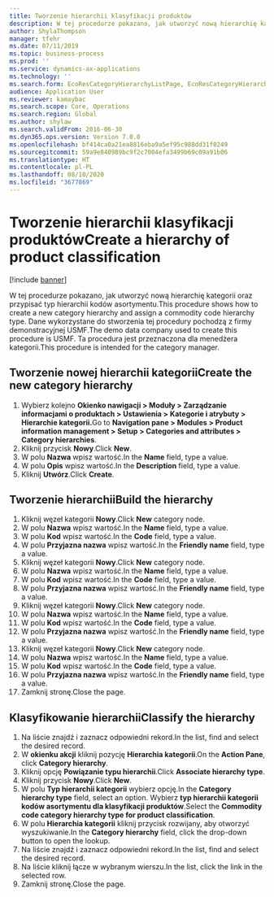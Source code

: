 ```yaml
---
title: Tworzenie hierarchii klasyfikacji produktów
description: W tej procedurze pokazano, jak utworzyć nową hierarchię kategorii oraz przypisać typ hierarchii kodów asortymentu.
author: ShylaThompson
manager: tfehr
ms.date: 07/11/2019
ms.topic: business-process
ms.prod: ''
ms.service: dynamics-ax-applications
ms.technology: ''
ms.search.form: EcoResCategoryHierarchyListPage, EcoResCategoryHierarchyCreate, EcoResCategory, EcoResCategoryHierarchyRole, EcoResProductCategory, EcoResCategorySearchList, EcoResCategoryHierarchyFactbox, EcoResCategoryFriendlyName, EcoResCategoryAddProduct
audience: Application User
ms.reviewer: kamaybac
ms.search.scope: Core, Operations
ms.search.region: Global
ms.author: shylaw
ms.search.validFrom: 2016-06-30
ms.dyn365.ops.version: Version 7.0.0
ms.openlocfilehash: bf414ca0a21ea8816eba9a5ef95c988dd31f0249
ms.sourcegitcommit: 59a9e840989bc9f2c7004efa3499b69c09a91b06
ms.translationtype: HT
ms.contentlocale: pl-PL
ms.lasthandoff: 08/10/2020
ms.locfileid: "3677869"
---
```

# <a name="create-a-hierarchy-of-product-classification"></a><span data-ttu-id="9eea9-103">Tworzenie hierarchii klasyfikacji produktów</span><span class="sxs-lookup"><span data-stu-id="9eea9-103">Create a hierarchy of product classification</span></span>

[!include [banner](../../includes/banner.md)]

<span data-ttu-id="9eea9-104">W tej procedurze pokazano, jak utworzyć nową hierarchię kategorii oraz przypisać typ hierarchii kodów asortymentu.</span><span class="sxs-lookup"><span data-stu-id="9eea9-104">This procedure shows how to create a new category hierarchy and assign a commodity code hierarchy type.</span></span> <span data-ttu-id="9eea9-105">Dane wykorzystane do stworzenia tej procedury pochodzą z firmy demonstracyjnej USMF.</span><span class="sxs-lookup"><span data-stu-id="9eea9-105">The demo data company used to create this procedure is USMF.</span></span> <span data-ttu-id="9eea9-106">Ta procedura jest przeznaczona dla menedżera kategorii.</span><span class="sxs-lookup"><span data-stu-id="9eea9-106">This procedure is intended for the category manager.</span></span>


## <a name="create-the-new-category-hierarchy"></a><span data-ttu-id="9eea9-107">Tworzenie nowej hierarchii kategorii</span><span class="sxs-lookup"><span data-stu-id="9eea9-107">Create the new category hierarchy</span></span>
1. <span data-ttu-id="9eea9-108">Wybierz kolejno **Okienko nawigacji > Moduły > Zarządzanie informacjami o produktach > Ustawienia > Kategorie i atrybuty > Hierarchie kategorii.**</span><span class="sxs-lookup"><span data-stu-id="9eea9-108">Go to **Navigation pane > Modules > Product information management > Setup > Categories and attributes > Category hierarchies**.</span></span>
2. <span data-ttu-id="9eea9-109">Kliknij przycisk **Nowy**.</span><span class="sxs-lookup"><span data-stu-id="9eea9-109">Click **New**.</span></span>
3. <span data-ttu-id="9eea9-110">W polu **Nazwa** wpisz wartość.</span><span class="sxs-lookup"><span data-stu-id="9eea9-110">In the **Name** field, type a value.</span></span>
4. <span data-ttu-id="9eea9-111">W polu **Opis** wpisz wartość.</span><span class="sxs-lookup"><span data-stu-id="9eea9-111">In the **Description** field, type a value.</span></span>
5. <span data-ttu-id="9eea9-112">Kliknij **Utwórz**.</span><span class="sxs-lookup"><span data-stu-id="9eea9-112">Click **Create**.</span></span>

## <a name="build-the-hierarchy"></a><span data-ttu-id="9eea9-113">Tworzenie hierarchii</span><span class="sxs-lookup"><span data-stu-id="9eea9-113">Build the hierarchy</span></span>
1. <span data-ttu-id="9eea9-114">Kliknij węzeł kategorii **Nowy**.</span><span class="sxs-lookup"><span data-stu-id="9eea9-114">Click **New** category node.</span></span>
2. <span data-ttu-id="9eea9-115">W polu **Nazwa** wpisz wartość.</span><span class="sxs-lookup"><span data-stu-id="9eea9-115">In the **Name** field, type a value.</span></span>
3. <span data-ttu-id="9eea9-116">W polu **Kod** wpisz wartość.</span><span class="sxs-lookup"><span data-stu-id="9eea9-116">In the **Code** field, type a value.</span></span>
4. <span data-ttu-id="9eea9-117">W polu **Przyjazna nazwa** wpisz wartość.</span><span class="sxs-lookup"><span data-stu-id="9eea9-117">In the **Friendly name** field, type a value.</span></span>
5. <span data-ttu-id="9eea9-118">Kliknij węzeł kategorii **Nowy**.</span><span class="sxs-lookup"><span data-stu-id="9eea9-118">Click **New** category node.</span></span>
6. <span data-ttu-id="9eea9-119">W polu **Nazwa** wpisz wartość.</span><span class="sxs-lookup"><span data-stu-id="9eea9-119">In the **Name** field, type a value.</span></span>
7. <span data-ttu-id="9eea9-120">W polu **Kod** wpisz wartość.</span><span class="sxs-lookup"><span data-stu-id="9eea9-120">In the **Code** field, type a value.</span></span>
8. <span data-ttu-id="9eea9-121">W polu **Przyjazna nazwa** wpisz wartość.</span><span class="sxs-lookup"><span data-stu-id="9eea9-121">In the **Friendly name** field, type a value.</span></span>
9. <span data-ttu-id="9eea9-122">Kliknij węzeł kategorii **Nowy**.</span><span class="sxs-lookup"><span data-stu-id="9eea9-122">Click **New** category node.</span></span>
10. <span data-ttu-id="9eea9-123">W polu **Nazwa** wpisz wartość.</span><span class="sxs-lookup"><span data-stu-id="9eea9-123">In the **Name** field, type a value.</span></span>
11. <span data-ttu-id="9eea9-124">W polu **Kod** wpisz wartość.</span><span class="sxs-lookup"><span data-stu-id="9eea9-124">In the **Code** field, type a value.</span></span>
12. <span data-ttu-id="9eea9-125">W polu **Przyjazna nazwa** wpisz wartość.</span><span class="sxs-lookup"><span data-stu-id="9eea9-125">In the **Friendly name** field, type a value.</span></span>
13. <span data-ttu-id="9eea9-126">Kliknij węzeł kategorii **Nowy**.</span><span class="sxs-lookup"><span data-stu-id="9eea9-126">Click **New** category node.</span></span>
14. <span data-ttu-id="9eea9-127">W polu **Nazwa** wpisz wartość.</span><span class="sxs-lookup"><span data-stu-id="9eea9-127">In the **Name** field, type a value.</span></span>
15. <span data-ttu-id="9eea9-128">W polu **Kod** wpisz wartość.</span><span class="sxs-lookup"><span data-stu-id="9eea9-128">In the **Code** field, type a value.</span></span>
16. <span data-ttu-id="9eea9-129">W polu **Przyjazna nazwa** wpisz wartość.</span><span class="sxs-lookup"><span data-stu-id="9eea9-129">In the **Friendly name** field, type a value.</span></span>
17. <span data-ttu-id="9eea9-130">Zamknij stronę.</span><span class="sxs-lookup"><span data-stu-id="9eea9-130">Close the page.</span></span>

## <a name="classify-the-hierarchy"></a><span data-ttu-id="9eea9-131">Klasyfikowanie hierarchii</span><span class="sxs-lookup"><span data-stu-id="9eea9-131">Classify the hierarchy</span></span>
1. <span data-ttu-id="9eea9-132">Na liście znajdź i zaznacz odpowiedni rekord.</span><span class="sxs-lookup"><span data-stu-id="9eea9-132">In the list, find and select the desired record.</span></span>
2. <span data-ttu-id="9eea9-133">W **okienku akcji** kliknij pozycję **Hierarchia kategorii**.</span><span class="sxs-lookup"><span data-stu-id="9eea9-133">On the **Action Pane**, click **Category hierarchy**.</span></span>
3. <span data-ttu-id="9eea9-134">Kliknij opcję **Powiązanie typu hierarchii**.</span><span class="sxs-lookup"><span data-stu-id="9eea9-134">Click **Associate hierarchy type**.</span></span>
4. <span data-ttu-id="9eea9-135">Kliknij przycisk **Nowy**.</span><span class="sxs-lookup"><span data-stu-id="9eea9-135">Click **New**.</span></span>
5. <span data-ttu-id="9eea9-136">W polu **Typ hierarchii kategorii** wybierz opcję.</span><span class="sxs-lookup"><span data-stu-id="9eea9-136">In the **Category hierarchy type** field, select an option.</span></span> <span data-ttu-id="9eea9-137">Wybierz **typ hierarchii kategorii kodów asortymentu dla klasyfikacji produktów**.</span><span class="sxs-lookup"><span data-stu-id="9eea9-137">Select the **Commodity code category hierarchy type for product classification**.</span></span>  
6. <span data-ttu-id="9eea9-138">W polu **Hierarchia kategorii** kliknij przycisk rozwijany, aby otworzyć wyszukiwanie.</span><span class="sxs-lookup"><span data-stu-id="9eea9-138">In the **Category hierarchy** field, click the drop-down button to open the lookup.</span></span>
7. <span data-ttu-id="9eea9-139">Na liście znajdź i zaznacz odpowiedni rekord.</span><span class="sxs-lookup"><span data-stu-id="9eea9-139">In the list, find and select the desired record.</span></span>
8. <span data-ttu-id="9eea9-140">Na liście kliknij łącze w wybranym wierszu.</span><span class="sxs-lookup"><span data-stu-id="9eea9-140">In the list, click the link in the selected row.</span></span>
9. <span data-ttu-id="9eea9-141">Zamknij stronę.</span><span class="sxs-lookup"><span data-stu-id="9eea9-141">Close the page.</span></span>

